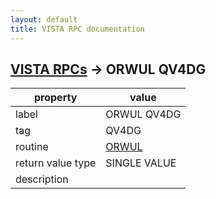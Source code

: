 ```yaml
---
layout: default
title: VISTA RPC documentation
---
```




## [VISTA RPCs](TableOfContent.md) &#8594; ORWUL QV4DG 

 property | value 
--- | --- 
 label | ORWUL QV4DG
 tag | QV4DG
 routine | [ORWUL](http://code.osehra.org/dox/Routine_ORWUL_source.html)
 return value type | SINGLE VALUE
 description | 